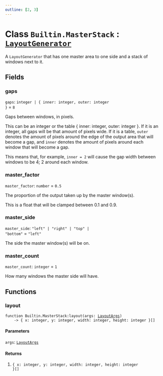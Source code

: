 ```yaml
---
outline: [2, 3]
---
```


# Class `Builtin.MasterStack` : <code><a href="/classes/LayoutGenerator">LayoutGenerator</a></code>


A `LayoutGenerator` that has one master area to one side
and a stack of windows next to it.

## Fields

### gaps

`gaps`: <code>integer | { inner: integer, outer: integer }</code> = `8`

Gaps between windows, in pixels.

This can be an integer or the table { inner: integer, outer: integer }.
If it is an integer, all gaps will be that amount of pixels wide.
If it is a table, `outer` denotes the amount of pixels around the
edge of the output area that will become a gap, and
`inner` denotes the amount of pixels around each window that
will become a gap.

This means that, for example, `inner = 2` will cause the gap
width between windows to be 4; 2 around each window.

### master_factor

`master_factor`: <code>number</code> = `0.5`

The proportion of the output taken up by the master window(s).

This is a float that will be clamped between 0.1 and 0.9.

### master_side

`master_side`: <code>"left" | "right" | "top" | "bottom"</code> = `"left"`

The side the master window(s) will be on.

### master_count

`master_count`: <code>integer</code> = `1`

How many windows the master side will have.


## Functions

### <Badge type="method" text="method" /> layout

<div class="language-lua"><pre><code>function Builtin.MasterStack:layout(args: <a href="/classes/LayoutArgs">LayoutArgs</a>)
    -> { x: integer, y: integer, width: integer, height: integer }[]</code></pre></div>



#### Parameters

`args`: <code><a href="/classes/LayoutArgs">LayoutArgs</a></code>



#### Returns

1. <code>{ x: integer, y: integer, width: integer, height: integer }[]</code>




